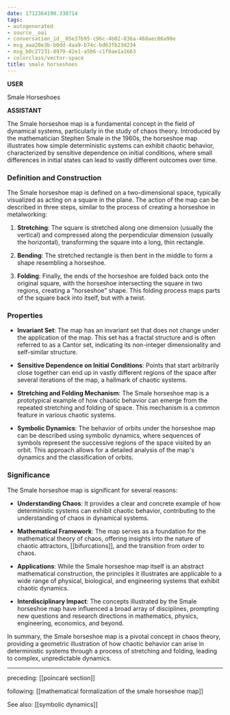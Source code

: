 ```yaml
---
date: 1712364190.338714
tags:
- autogenerated
- source__oai
- conversation_id__05e37b95-c96c-4b02-836a-468aec06a98e
- msg_aaa20e3b-b0dd-4aa9-b74c-bd63fb23d234
- msg_b0c27231-8979-42e1-a5b6-c1f0ae1a1663
- colorclass/vector-space
title: smale horseshoes
---
```


**USER**

Smale Horseshoes


**ASSISTANT**

The Smale horseshoe map is a fundamental concept in the field of dynamical systems, particularly in the study of chaos theory. Introduced by the mathematician Stephen Smale in the 1960s, the horseshoe map illustrates how simple deterministic systems can exhibit chaotic behavior, characterized by sensitive dependence on initial conditions, where small differences in initial states can lead to vastly different outcomes over time.

### Definition and Construction

The Smale horseshoe map is defined on a two-dimensional space, typically visualized as acting on a square in the plane. The action of the map can be described in three steps, similar to the process of creating a horseshoe in metalworking:

1. **Stretching**: The square is stretched along one dimension (usually the vertical) and compressed along the perpendicular dimension (usually the horizontal), transforming the square into a long, thin rectangle.

2. **Bending**: The stretched rectangle is then bent in the middle to form a shape resembling a horseshoe.

3. **Folding**: Finally, the ends of the horseshoe are folded back onto the original square, with the horseshoe intersecting the square in two regions, creating a "horseshoe" shape. This folding process maps parts of the square back into itself, but with a twist.

### Properties

- **Invariant Set**: The map has an invariant set that does not change under the application of the map. This set has a fractal structure and is often referred to as a Cantor set, indicating its non-integer dimensionality and self-similar structure.

- **Sensitive Dependence on Initial Conditions**: Points that start arbitrarily close together can end up in vastly different regions of the space after several iterations of the map, a hallmark of chaotic systems.

- **Stretching and Folding Mechanism**: The Smale horseshoe map is a prototypical example of how chaotic behavior can emerge from the repeated stretching and folding of space. This mechanism is a common feature in various chaotic systems.

- **Symbolic Dynamics**: The behavior of orbits under the horseshoe map can be described using symbolic dynamics, where sequences of symbols represent the successive regions of the space visited by an orbit. This approach allows for a detailed analysis of the map's dynamics and the classification of orbits.

### Significance

The Smale horseshoe map is significant for several reasons:

- **Understanding Chaos**: It provides a clear and concrete example of how deterministic systems can exhibit chaotic behavior, contributing to the understanding of chaos in dynamical systems.

- **Mathematical Framework**: The map serves as a foundation for the mathematical theory of chaos, offering insights into the nature of chaotic attractors, [[bifurcations]], and the transition from order to chaos.

- **Applications**: While the Smale horseshoe map itself is an abstract mathematical construction, the principles it illustrates are applicable to a wide range of physical, biological, and engineering systems that exhibit chaotic dynamics.

- **Interdisciplinary Impact**: The concepts illustrated by the Smale horseshoe map have influenced a broad array of disciplines, prompting new questions and research directions in mathematics, physics, engineering, economics, and beyond.

In summary, the Smale horseshoe map is a pivotal concept in chaos theory, providing a geometric illustration of how chaotic behavior can arise in deterministic systems through a process of stretching and folding, leading to complex, unpredictable dynamics.


---

preceding: [[poincaré section]]  


following: [[mathematical formalization of the smale horseshoe map]]

See also: [[symbolic dynamics]]